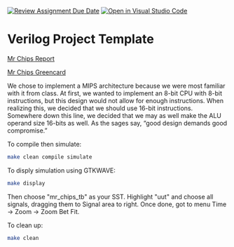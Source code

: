 [![Review Assignment Due Date](https://classroom.github.com/assets/deadline-readme-button-24ddc0f5d75046c5622901739e7c5dd533143b0c8e959d652212380cedb1ea36.svg)](https://classroom.github.com/a/opKBEfYw)
[![Open in Visual Studio Code](https://classroom.github.com/assets/open-in-vscode-718a45dd9cf7e7f842a935f5ebbe5719a5e09af4491e668f4dbf3b35d5cca122.svg)](https://classroom.github.com/online_ide?assignment_repo_id=11114964&assignment_repo_type=AssignmentRepo)


# Verilog Project Template
[Mr Chips Report](https://github.com/cooper-union-ece-251-marano/ece-251-spring-2023-final-project-mr-chips/blob/main/comparch_final_proj_report.pdf)


[Mr Chips Greencard](https://github.com/cooper-union-ece-251-marano/ece-251-spring-2023-final-project-mr-chips/blob/main/mr_chips_greencard.pdf)


We chose to implement a MIPS architecture because we were most familiar with it from class. At first, we wanted to implement an 8-bit CPU with 8-bit instructions, but this design would not allow for enough instructions. When realizing this, we decided that we should use 16-bit instructions. Somewhere down this line, we decided that we may as well make the ALU operand size 16-bits as well. As the sages say, “good design demands good compromise.”


To compile then simulate:
```bash
make clean compile simulate
```

To disply simulation using GTKWAVE:
```bash
make display
```

Then choose "mr_chips_tb" as your SST. Highlight "uut" and choose all signals, dragging them to Signal area to right. Once done, got to menu Time -> Zoom -> Zoom Bet Fit.


To clean up:
```bash
make clean
```